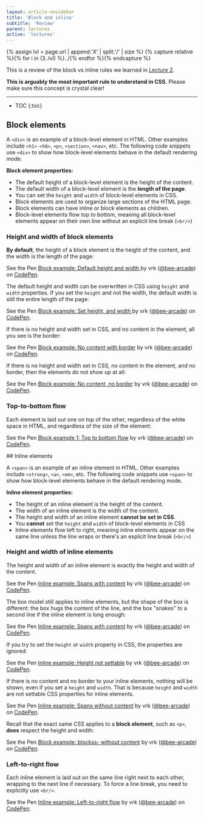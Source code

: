 ```yaml
---
layout: article-nosidebar
title: 'Block and inline'
subtitle: 'Review'
parent: lectures
active: 'lectures'
---
```


{% assign lvl = page.url | append:'X' | split:'/' | size %}
{% capture relative %}{% for i in (3..lvl) %}../{% endfor %}{% endcapture %}

This is a review of the block vs inline rules we learned in [Lecture 2]({{relative}}/lectures#apr-5-block-vs-inline-classes-and-ids).

**This is arguably the most important rule to understand in CSS.** Please make sure this concept is crystal clear!

---

* TOC
{:toc}

<section class="part" markdown="1">

## Block elements

A `<div>` is an example of a block-level element in HTML. Other examples include `<h1>-<h6>`, `<p>`, `<section>`, `<nav>`, etc. The following code snippets use `<div>` to show how block-level elements behave in the default rendering mode.

**Block element properties:**
- The default height of a block-level element is the height of the content.
- The default width of a block-level element is the **length of the page**.
- You can set the `height` and `width` of block-level elements in CSS.
- Block elements are used to organize large sections of the HTML page.
- Block elements can have inline or block elements as children.
- Block-level elements flow top to bottom, meaning all block-level elements appear on their own line without an explicit line break (`<br/>`)

### Height and width of block elements
**By default**, the height of a block element is the height of the content, and the width is the length of the page:

<p data-height="265" data-theme-id="dark" data-slug-hash="zZggaE" data-default-tab="html,result" data-user="bee-arcade" data-embed-version="2" data-pen-title="Block example: Default height and width " data-editable="true" class="codepen">See the Pen <a href="https://codepen.io/bee-arcade/pen/zZggaE/">Block example: Default height and width </a> by vrk (<a href="http://codepen.io/bee-arcade">@bee-arcade</a>) on <a href="http://codepen.io">CodePen</a>.</p>
<script async src="https://production-assets.codepen.io/assets/embed/ei.js"></script>

The default height and width can be overwritten in CSS using `height` and `width` properties. If you set the `height` and not the width, the default width is still the entire length of the page:

<p data-height="265" data-theme-id="dark" data-slug-hash="yMmmqV" data-default-tab="css,result" data-user="bee-arcade" data-embed-version="2" data-pen-title="Block example: Set height, and width " data-editable="true" class="codepen">See the Pen <a href="https://codepen.io/bee-arcade/pen/yMmmqV/">Block example: Set height, and width </a> by vrk (<a href="http://codepen.io/bee-arcade">@bee-arcade</a>) on <a href="http://codepen.io">CodePen</a>.</p>
<script async src="https://production-assets.codepen.io/assets/embed/ei.js"></script>

If there is no height and width set in CSS, and no content in the element, all you see is the border:

<p data-height="265" data-theme-id="dark" data-slug-hash="oZKKMP" data-default-tab="html,result" data-user="bee-arcade" data-embed-version="2" data-pen-title="Block example: No content with border" data-editable="true" class="codepen">See the Pen <a href="https://codepen.io/bee-arcade/pen/oZKKMP/">Block example: No content with border</a> by vrk (<a href="http://codepen.io/bee-arcade">@bee-arcade</a>) on <a href="http://codepen.io">CodePen</a>.</p>
<script async src="https://production-assets.codepen.io/assets/embed/ei.js"></script>

If there is no height and width set in CSS, no content in the element, and no border, then the elements do not show up at all:

<p data-height="265" data-theme-id="dark" data-slug-hash="LWwwXJ" data-default-tab="html,result" data-user="bee-arcade" data-embed-version="2" data-pen-title="Block example: No content, no border" data-editable="true" class="codepen">See the Pen <a href="https://codepen.io/bee-arcade/pen/LWwwXJ/">Block example: No content, no border</a> by vrk (<a href="http://codepen.io/bee-arcade">@bee-arcade</a>) on <a href="http://codepen.io">CodePen</a>.</p>
<script async src="https://production-assets.codepen.io/assets/embed/ei.js"></script>

### Top-to-bottom flow
Each element is laid out one on top of the other, regardless of the white space in HTML, and regardless of the size of the element:

<p data-height="265" data-theme-id="dark" data-slug-hash="YZmmeJ" data-default-tab="css,result" data-user="bee-arcade" data-embed-version="2" data-pen-title="Block example 1: Top to bottom flow" data-editable="true" class="codepen">See the Pen <a href="https://codepen.io/bee-arcade/pen/YZmmeJ/">Block example 1: Top to bottom flow</a> by vrk (<a href="http://codepen.io/bee-arcade">@bee-arcade</a>) on <a href="http://codepen.io">CodePen</a>.</p>
<script async src="https://production-assets.codepen.io/assets/embed/ei.js"></script>


</section>

<section class="part" markdown="1">
## Inline elements

A `<span>` is an example of an inline element in HTML. Other examples include `<strong>`, `<a>`, `<em>`, etc. The following code snippets use `<span>` to show how block-level elements behave in the default rendering mode.

**Inline element properties:**
- The height of an inline element is the height of the content.
- The width of an inline element is the width of the content.
- The height and width of an inline element **cannot be set in CSS**.
- You **cannot** set the `height` and `width` of block-level elements in CSS
- Inline elements flow left to right, meaning inline elements appear on the same line unless the line wraps or there's an explicit line break (`<br/>`)

### Height and width of inline elements
The height and width of an inline element is exactly the height and width of the content.

<p data-height="265" data-theme-id="dark" data-slug-hash="zZggbR" data-default-tab="html,result" data-user="bee-arcade" data-embed-version="2" data-pen-title="Inline example: Spans with content" data-editable="true" class="codepen">See the Pen <a href="https://codepen.io/bee-arcade/pen/zZggbR/">Inline example: Spans with content</a> by vrk (<a href="http://codepen.io/bee-arcade">@bee-arcade</a>) on <a href="http://codepen.io">CodePen</a>.</p>

The box model still applies to inline elements, but the shape of the box is different: the box hugs the content of the line, and the box "snakes" to a second line if the inline element is long enough:

<p data-height="265" data-theme-id="dark" data-slug-hash="OmLLLV" data-default-tab="html,result" data-user="bee-arcade" data-embed-version="2" data-pen-title="Inline example: Spans with content" data-editable="true" class="codepen">See the Pen <a href="https://codepen.io/bee-arcade/pen/OmLLLV/">Inline example: Spans with content</a> by vrk (<a href="http://codepen.io/bee-arcade">@bee-arcade</a>) on <a href="http://codepen.io">CodePen</a>.</p>

If you try to set the `height` or `width` property in CSS, the properties are ignored:
<p data-height="265" data-theme-id="dark" data-slug-hash="rmBBaJ" data-default-tab="css,result" data-user="bee-arcade" data-embed-version="2" data-pen-title="Inline example: Height not settable" data-editable="true" class="codepen">See the Pen <a href="https://codepen.io/bee-arcade/pen/rmBBaJ/">Inline example: Height not settable</a> by vrk (<a href="http://codepen.io/bee-arcade">@bee-arcade</a>) on <a href="http://codepen.io">CodePen</a>.</p>

If there is no content and no border to your inline elements, nothing will be shown, even if you set a `height` and `width`. That is because `height` and `width` are not settable CSS properties for inline elements.

<p data-height="350" data-theme-id="dark" data-slug-hash="XRrrbE" data-default-tab="css,result" data-user="bee-arcade" data-embed-version="2" data-pen-title="Inline example: Spans without content" data-editable="true" class="codepen">See the Pen <a href="https://codepen.io/bee-arcade/pen/XRrrbE/">Inline example: Spans without content</a> by vrk (<a href="http://codepen.io/bee-arcade">@bee-arcade</a>) on <a href="http://codepen.io">CodePen</a>.</p>

Recall that the exact same CSS applies to a **block element**, such as `<p>`, **does** respect the height and width:

<p data-height="265" data-theme-id="dark" data-slug-hash="ZKzzbv" data-default-tab="css,result" data-user="bee-arcade" data-embed-version="2" data-pen-title="Block example: blockss- without content" data-editable="true" class="codepen">See the Pen <a href="http://codepen.io/bee-arcade/pen/ZKzzbv/">Block example: blockss- without content</a> by vrk (<a href="http://codepen.io/bee-arcade">@bee-arcade</a>) on <a href="http://codepen.io">CodePen</a>.</p>

### Left-to-right flow
Each inline element is laid out on the same line right next to each other, wrapping to the next line if necessary. To force a line break, you need to explicitly use `<br/>`.

<p data-height="358" data-theme-id="dark" data-slug-hash="NjKKrb" data-default-tab="html,result" data-user="bee-arcade" data-embed-version="2" data-pen-title="Inline example: Left-to-right flow" data-editable="true" class="codepen">See the Pen <a href="http://codepen.io/bee-arcade/pen/NjKKrb/">Inline example: Left-to-right flow</a> by vrk (<a href="http://codepen.io/bee-arcade">@bee-arcade</a>) on <a href="http://codepen.io">CodePen</a>.</p>
<script async src="https://production-assets.codepen.io/assets/embed/ei.js"></script>

</section>
